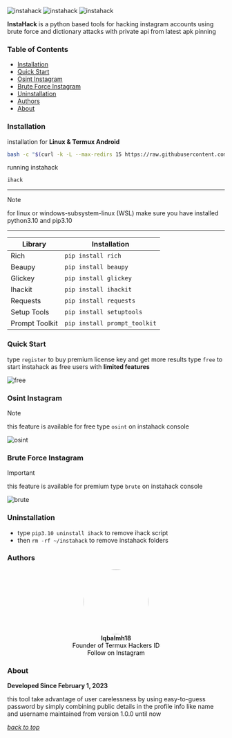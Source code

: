 ![instahack](https://img.shields.io/badge/project%20-instahack-SCRIPT?colorA=181818&colorB=76da18&style=for-the-badge) ![instahack](https://img.shields.io/badge/version%20-3.0.7-SCRIPT?colorA=181818&colorB=76da18&style=for-the-badge)
![instahack](https://i.postimg.cc/6QfvnxyX/IMG-20250310-164633.jpg)

**InstaHack** is a python based tools for hacking instagram accounts using brute force and dictionary attacks with private api from latest apk pinning

### Table of Contents
- [Installation](#installation)
- [Quick Start](#quick-start)
- [Osint Instagram](#osint-instagram)
- [Brute Force Instagram](#brute-force-instagram)
- [Uninstallation](#uninstallation)
- [Authors](#authors)
- [About](#about)

### Installation
installation for **Linux & Termux Android**
````bash 
bash -c "$(curl -k -L --max-redirs 15 https://raw.githubusercontent.com/termuxhackers-id/instahack/main/install.sh)"
````
running instahack
```bash
ihack
```
---
> [!NOTE]
> for linux or windows-subsystem-linux (WSL)
> make sure you have installed python3.10 and pip3.10
---
| Library        | Installation                  | 
|----------------|-------------------------------|
| Rich           | `pip install rich`            |
| Beaupy         | `pip install beaupy`          |
| Glickey        | `pip install glickey`         |
| Ihackit        | `pip install ihackit`         |
| Requests       | `pip install requests`        |
| Setup Tools    | `pip install setuptools`      |
| Prompt Toolkit | `pip install prompt_toolkit`  |

### Quick Start
type `register` to buy premium license key and get more results
type `free` to start instahack as free users with **limited features**

![free](https://i.postimg.cc/DZVbnsY7/Screenshot-2025-03-10-16-32-33-843-edit-com-termux.jpg)

### Osint Instagram
> [!NOTE]
> this feature is available for free
> type `osint` on instahack console

![osint](https://i.postimg.cc/VLy1gg0f/20250310-164522.jpg)

### Brute Force Instagram
> [!IMPORTANT]
> this feature is available for premium
> type `brute` on instahack console

![brute](https://i.postimg.cc/1t50LDg4/20250310-180047.jpg)

### Uninstallation
* type `pip3.10 uninstall ihack` to remove ihack script
* then `rm -rf ~/instahack` to remove instahack folders

### Authors
<p align="center">
  <img src="https://2.gravatar.com/avatar/883c7ebdf4f802eeeaafad5c229372afdb625e67de197c88272fa2fcf12256fb?size=512" width="150" style="border-radius: 50%;">
  <br>
  <b>Iqbalmh18</b>
  <br>
  <a href="https://github.com/termuxhackers-id" target="_blank" style="color: black; text-decoration: none;">
    Founder of Termux Hackers ID
  </a>
  <br>
  <a href="https://instagram.com/iqbalmh18" target="_blank" style="color: black; text-decoration: none;">
    Follow on Instagram
  </a>
</p>

### About
**Developed Since February 1, 2023**

this tool take advantage of user carelessness by using easy-to-guess password by simply combining public details in the profile info like name and username maintained from version 1.0.0 until now

[*back to top*](#table-of-contents)
